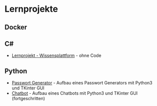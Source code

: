 # Lernprojekte 


## Docker 

## C#
* [Lernprojekt - Wissensplattform](./csharp_knowhowplatform/) - ohne Code 

## Python 

* [Passwort Generator](./password_generator/) - Aufbau eines Passwort Generators mit Python3 und TKinter GUI 
* [Chatbot](./chatbot/) - Aufbau eines Chatbots mit Python3 und TKinter GUI (fortgeschritten)